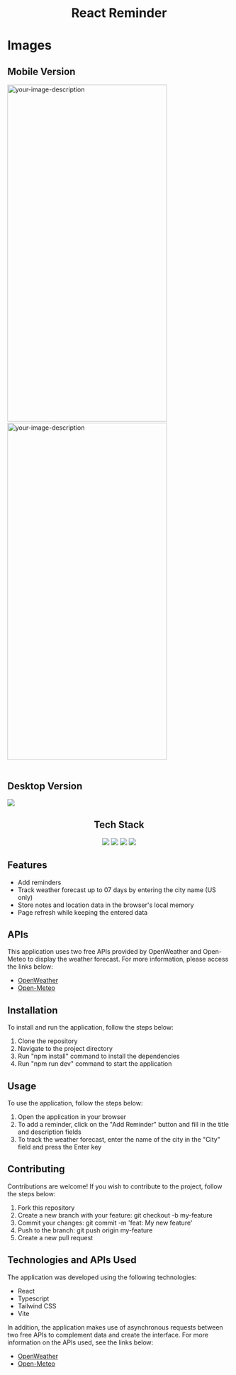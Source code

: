 <h1 align="center">React Reminder</h1>
 <h1>Images</h1>
 <p align="center">
 <h2>Mobile Version</h2>
<span><image height="760" width="360" src="https://github.com/eduhorta/reactreminder/blob/master/src/assets/images/mobile-screen.jpg?raw=true" alt="your-image-description"></span>
 &nbsp; &nbsp; &nbsp; &nbsp; &nbsp; &nbsp; &nbsp; &nbsp; &nbsp; &nbsp; &nbsp; &nbsp;
<span><image height="760" width="360" src="https://github.com/eduhorta/reactreminder/blob/master/src/assets/images/mobile-screen2.jpg?raw=true" alt="your-image-description"></span>

</br>
</br>
</p>
<h2>Desktop Version</h2>
<image src="https://github.com/eduhorta/reactreminder/blob/master/src/assets/images/lg-screen.jpg?raw=true" />
<h2 align="center">Tech Stack</h2>
<div align="center">
<a href="https://reactjs.org/"><image src="https://img.shields.io/static/v1?label=React&message=^18&style=for-the-badge&labelColor=FFFFFF&logo=react&color=61DAFB"/></a> <a href="https://www.typescriptlang.org/"><image src="https://img.shields.io/static/v1?label=TypeScript&message=^4.9&style=for-the-badge&labelColor=FFFFFF&logo=typescript&color=3178C6"/></a> <a href="https://www.typescriptlang.org/"><image src="https://img.shields.io/static/v1?label=Tailwind%20CSS&message=^3&style=for-the-badge&labelColor=FFFFFF&logo=tailwindcss&color=06B6D4"/></a> <a href="https://cn.vitejs.dev/"><image src="https://img.shields.io/static/v1?label=Vite&message=^4&style=for-the-badge&labelColor=FFFFFF&logo=vite&color=646CFF"/></a>
</div>
  <h2>Features</h2>
  <ul>
    <li>Add reminders</li>
    <li>Track weather forecast up to 07 days by entering the city name (US only)</li>
    <li>Store notes and location data in the browser's local memory</li>
    <li>Page refresh while keeping the entered data</li>
  </ul>
  <h2>APIs</h2>
  <p>This application uses two free APIs provided by OpenWeather and Open-Meteo to display the weather forecast. For more information, please access the links below:</p>
  <ul>
    <li><a href="https://openweathermap.org/">OpenWeather</a></li>
    <li><a href="https://open-meteo.com/">Open-Meteo</a></li>
  </ul>
  <h2>Installation</h2>
  <p>To install and run the application, follow the steps below:</p>
  <ol>
    <li>Clone the repository</li>
    <li>Navigate to the project directory</li>
    <li>Run "npm install" command to install the dependencies</li>
    <li>Run "npm run dev" command to start the application</li>
  </ol>
  <h2>Usage</h2>
<p>To use the application, follow the steps below:</p>
<ol>
  <li>Open the application in your browser</li>
  <li>To add a reminder, click on the "Add Reminder" button and fill in the title and description fields</li>
  <li>To track the weather forecast, enter the name of the city in the "City" field and press the Enter key</li>
</ol>
<h2>Contributing</h2>
<p>Contributions are welcome! If you wish to contribute to the project, follow the steps below:</p>
<ol>
  <li>Fork this repository</li>
  <li>Create a new branch with your feature: git checkout -b my-feature</li>
  <li>Commit your changes: git commit -m 'feat: My new feature'</li>
  <li>Push to the branch: git push origin my-feature</li>
  <li>Create a new pull request</li>
</ol>
<h2>Technologies and APIs Used</h2>
<p>The application was developed using the following technologies:</p>
<ul>
  <li>React</li>
  <li>Typescript</li>
  <li>Tailwind CSS</li>
  <li>Vite</li>
</ul>
<p>In addition, the application makes use of asynchronous requests between two free APIs to complement data and create the interface. For more information on the APIs used, see the links below:</p>
<ul>
  <li><a href="https://openweathermap.org/">OpenWeather</a></li>
  <li><a href="https://open-meteo.com/">Open-Meteo</a></li>
</ul>
